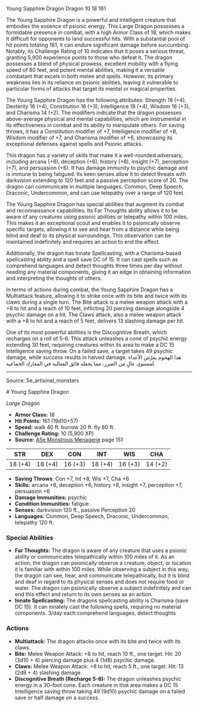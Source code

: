 <MonsterName/>Young Sapphire Dragon</MonsterName>
<CreatureType/>Dragon</CreatureType>
<CR/>10</CR>
<AC/>18</AC>
<HP/>161</HP>
<summary>The Young Sapphire Dragon is a powerful and intelligent creature that embodies the essence of psionic energy. This Large Dragon possesses a formidable presence in combat, with a high Armor Class of 18, which makes it difficult for opponents to land successful hits. With a substantial pool of hit points totaling 161, it can endure significant damage before succumbing. Notably, its Challenge Rating of 10 indicates that it poses a serious threat, granting 5,900 experience points to those who defeat it. The dragon possesses a blend of physical prowess, excellent mobility with a flying speed of 80 feet, and potent mental abilities, making it a versatile combatant that excels in both melee and spells. However, its primary weakness lies in its reliance on psionic abilities, leaving it vulnerable to particular forms of attacks that target its mental or magical properties.</summary>

<detail>

The Young Sapphire Dragon has the following attributes: Strength 18 (+4), Dexterity 18 (+4), Constitution 16 (+3), Intelligence 18 (+4), Wisdom 16 (+3), and Charisma 14 (+2). The modifiers indicate that the dragon possesses above-average physical and mental capabilities, which are instrumental in its effectiveness in combat and its ability to manipulate others. For saving throws, it has a Constitution modifier of +7, Intelligence modifier of +8, Wisdom modifier of +7, and Charisma modifier of +6, showcasing its exceptional defenses against spells and Psionic attacks.

This dragon has a variety of skills that make it a well-rounded adversary, including arcana (+8), deception (+6), history (+8), insight (+7), perception (+7), and persuasion (+6). It has damage immunity to psychic damage and is immune to being fatigued. Its keen senses allow it to detect threats with darkvision extending to 120 feet and a passive perception score of 20. The dragon can communicate in multiple languages: Common, Deep Speech, Draconic, Undercommon, and can use telepathy over a range of 120 feet.

The Young Sapphire Dragon has special abilities that augment its combat and reconnaissance capabilities. Its Far Thoughts ability allows it to be aware of any creatures using psionic abilities or telepathy within 100 miles. This makes it an exceptional scout and enables it to psionically observe specific targets, allowing it to see and hear from a distance while being blind and deaf to its physical surroundings. This observation can be maintained indefinitely and requires an action to end the effect.

Additionally, the dragon has Innate Spellcasting, with a Charisma-based spellcasting ability and a spell save DC of 15. It can cast spells such as comprehend languages and detect thoughts three times per day without needing any material components, giving it an edge in obtaining information and interpreting the thoughts of others.

In terms of actions during combat, the Young Sapphire Dragon has a Multiattack feature, allowing it to strike once with its bite and twice with its claws during a single turn. The Bite attack is a melee weapon attack with a +8 to hit and a reach of 10 feet, inflicting 20 piercing damage alongside 4 psychic damage on a hit. The Claws attack, also a melee weapon attack with a +8 to hit and a reach of 5 feet, delivers 13 slashing damage per hit.

One of its most powerful abilities is the Discognitive Breath, which recharges on a roll of 5-6. This attack unleashes a cone of psychic energy extending 30 feet, requiring creatures within its area to make a DC 15 Intelligence saving throw. On a failed save, a target takes 49 psychic damage, while success results in halved damage. هذا الهجوم يعرّض الأعداء لمستوى عالٍ من الضرر، مما يجعله فائق الفعالية في المعارك الجماعية.</detail>



---

Source: 5e_artisinal_monsters

<statblock>
# Young Sapphire Dragon

*Large* *Dragon*

- **Armor Class:** 18
- **Hit Points:** 161 (19d10+57)
- **Speed:** walk 40 ft. burrow 20 ft. fly 80 ft.
- **Challenge Rating:** 10 (5,900 XP)
- **Source:** [A5e Monstrous Menagerie](https://enpublishingrpg.com/products/level-up-monstrous-menagerie-a5e) page 151

| STR | DEX | CON | INT | WIS | CHA |
| --- | --- | --- | --- | --- | --- |
| 18 (+4) | 18 (+4) | 16 (+3) | 18 (+4) | 16 (+3) | 14 (+2) |

- **Saving Throws**: Con +7, Int +8, Wis +7, Cha +6
- **Skills:** arcana +8, deception +6, history +8, insight +7, perception +7, persuasion +6
- **Damage Immunities:** psychic
- **Condition Immunities:** fatigue
- **Senses:** darkvision 120 ft., passive Perception 20
- **Languages:** Common, Deep Speech, Draconic, Undercommon, telepathy 120 ft.

### Special Abilities

- **Far Thoughts:** The dragon is aware of any creature that uses a psionic ability or communicates telepathically within 100 miles of it. As an action, the dragon can psionically observe a creature, object, or location it is familiar with within 100 miles. While observing a subject in this way, the dragon can see, hear, and communicate telepathically, but it is blind and deaf in regard to its physical senses and does not require food or water. The dragon can psionically observe a subject indefinitely and can end this effect and return to its own senses as an action.
- **Innate Spellcasting:** The dragons spellcasting ability is Charisma (save DC 15). It can innately cast the following spells, requiring no material components. 3/day each:comprehend languages, detect thoughts

### Actions

- **Multiattack:** The dragon attacks once with its bite and twice with its claws.
- **Bite:** Melee Weapon Attack: +8 to hit, reach 10 ft., one target. Hit: 20 (3d10 + 4) piercing damage plus 4 (1d8) psychic damage.
- **Claws:** Melee Weapon Attack: +8 to hit, reach 5 ft., one target. Hit: 13 (2d8 + 4) slashing damage.
- **Discognitive Breath (Recharge 5-6):** The dragon unleashes psychic energy in a 30-foot cone. Each creature in that area makes a DC 15 Intelligence saving throw  taking 49 (9d10) psychic damage on a failed save or half damage on a success.


</statblock>


